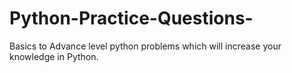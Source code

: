 # Python-Practice-Questions-
Basics to Advance level python problems which will increase your knowledge in Python.
